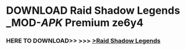# DOWNLOAD Raid Shadow Legends _MOD-_APK_ Premium  ze6y4



<h3> HERE TO DOWNLOAD>> >>> <a href="https://rediregoooz.web.app?sq=Raid Shadow Legends">>Raid Shadow Legends </a></h3><br>


 
